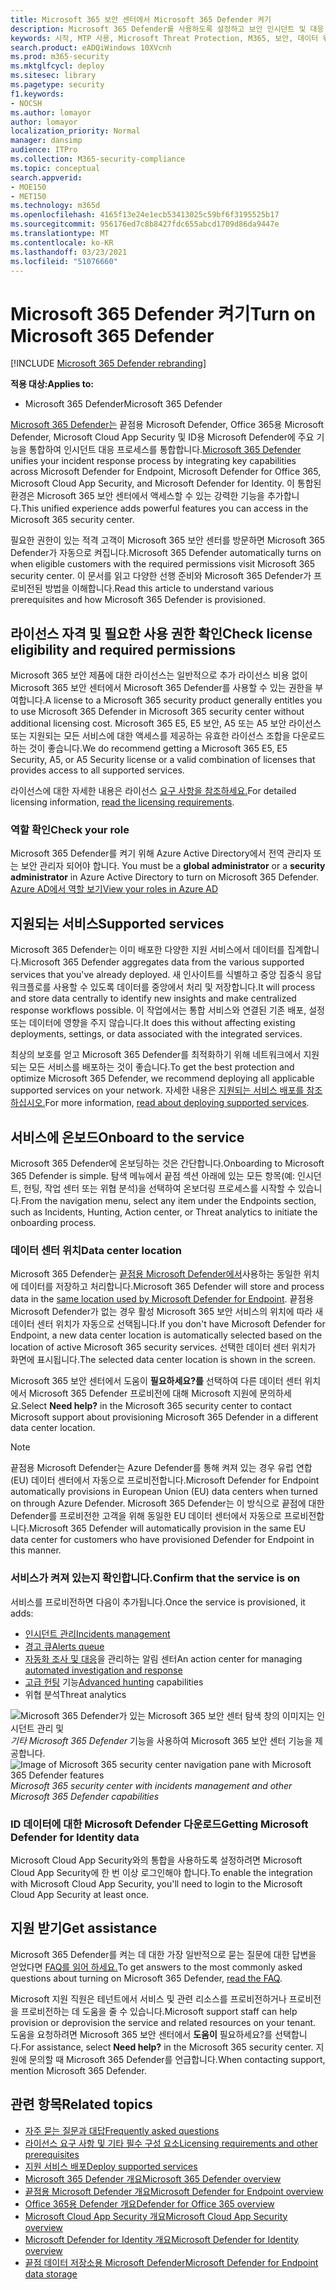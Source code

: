 ```yaml
---
title: Microsoft 365 보안 센터에서 Microsoft 365 Defender 켜기
description: Microsoft 365 Defender를 사용하도록 설정하고 보안 인시던트 및 대응 통합을 시작하는 방법을 학습합니다.
keywords: 시작, MTP 사용, Microsoft Threat Protection, M365, 보안, 데이터 위치, 필요한 사용 권한, 라이선스 자격, 설정 페이지
search.product: eADQiWindows 10XVcnh
ms.prod: m365-security
ms.mktglfcycl: deploy
ms.sitesec: library
ms.pagetype: security
f1.keywords:
- NOCSH
ms.author: lomayor
author: lomayor
localization_priority: Normal
manager: dansimp
audience: ITPro
ms.collection: M365-security-compliance
ms.topic: conceptual
search.appverid:
- MOE150
- MET150
ms.technology: m365d
ms.openlocfilehash: 4165f13e24e1ecb53413025c59bf6f3195525b17
ms.sourcegitcommit: 956176ed7c8b8427fdc655abcd1709d86da9447e
ms.translationtype: MT
ms.contentlocale: ko-KR
ms.lasthandoff: 03/23/2021
ms.locfileid: "51076660"
---
```

# <a name="turn-on-microsoft-365-defender"></a><span data-ttu-id="87483-104">Microsoft 365 Defender 켜기</span><span class="sxs-lookup"><span data-stu-id="87483-104">Turn on Microsoft 365 Defender</span></span>

[!INCLUDE [Microsoft 365 Defender rebranding](../includes/microsoft-defender.md)]


<span data-ttu-id="87483-105">**적용 대상:**</span><span class="sxs-lookup"><span data-stu-id="87483-105">**Applies to:**</span></span>
- <span data-ttu-id="87483-106">Microsoft 365 Defender</span><span class="sxs-lookup"><span data-stu-id="87483-106">Microsoft 365 Defender</span></span>

<span data-ttu-id="87483-107">[Microsoft 365 Defender는](microsoft-365-defender.md) 끝점용 Microsoft Defender, Office 365용 Microsoft Defender, Microsoft Cloud App Security 및 ID용 Microsoft Defender에 주요 기능을 통합하여 인시던트 대응 프로세스를 통합합니다.</span><span class="sxs-lookup"><span data-stu-id="87483-107">[Microsoft 365 Defender](microsoft-365-defender.md) unifies your incident response process by integrating key capabilities across Microsoft Defender for Endpoint, Microsoft Defender for Office 365, Microsoft Cloud App Security, and Microsoft Defender for Identity.</span></span> <span data-ttu-id="87483-108">이 통합된 환경은 Microsoft 365 보안 센터에서 액세스할 수 있는 강력한 기능을 추가합니다.</span><span class="sxs-lookup"><span data-stu-id="87483-108">This unified experience adds powerful features you can access in the Microsoft 365 security center.</span></span>

<span data-ttu-id="87483-109">필요한 권한이 있는 적격 고객이 Microsoft 365 보안 센터를 방문하면 Microsoft 365 Defender가 자동으로 켜집니다.</span><span class="sxs-lookup"><span data-stu-id="87483-109">Microsoft 365 Defender automatically turns on when eligible customers with the required permissions visit Microsoft 365 security center.</span></span> <span data-ttu-id="87483-110">이 문서를 읽고 다양한 선행 준비와 Microsoft 365 Defender가 프로비전된 방법을 이해합니다.</span><span class="sxs-lookup"><span data-stu-id="87483-110">Read this article to understand various prerequisites and how Microsoft 365 Defender is provisioned.</span></span>

## <a name="check-license-eligibility-and-required-permissions"></a><span data-ttu-id="87483-111">라이선스 자격 및 필요한 사용 권한 확인</span><span class="sxs-lookup"><span data-stu-id="87483-111">Check license eligibility and required permissions</span></span>

<span data-ttu-id="87483-112">Microsoft 365 보안 제품에 대한 라이선스는 일반적으로 추가 라이선스 비용 없이 Microsoft 365 보안 센터에서 Microsoft 365 Defender를 사용할 수 있는 권한을 부여합니다.</span><span class="sxs-lookup"><span data-stu-id="87483-112">A license to a Microsoft 365 security product generally entitles you to use Microsoft 365 Defender in Microsoft 365 security center without additional licensing cost.</span></span> <span data-ttu-id="87483-113">Microsoft 365 E5, E5 보안, A5 또는 A5 보안 라이선스 또는 지원되는 모든 서비스에 대한 액세스를 제공하는 유효한 라이선스 조합을 다운로드하는 것이 좋습니다.</span><span class="sxs-lookup"><span data-stu-id="87483-113">We do recommend getting a Microsoft 365 E5, E5 Security, A5, or A5 Security license or a valid combination of licenses that provides access to all supported services.</span></span>

<span data-ttu-id="87483-114">라이선스에 대한 자세한 내용은 라이선스 [요구 사항을 참조하세요.](prerequisites.md#licensing-requirements)</span><span class="sxs-lookup"><span data-stu-id="87483-114">For detailed licensing information, [read the licensing requirements](prerequisites.md#licensing-requirements).</span></span>

### <a name="check-your-role"></a><span data-ttu-id="87483-115">역할 확인</span><span class="sxs-lookup"><span data-stu-id="87483-115">Check your role</span></span>

<span data-ttu-id="87483-116">Microsoft 365 Defender를 켜기 위해 Azure Active Directory에서 전역 관리자 또는 보안 관리자 되어야 합니다.  </span><span class="sxs-lookup"><span data-stu-id="87483-116">You must be a **global administrator** or a **security administrator** in Azure Active Directory to turn on Microsoft 365 Defender.</span></span> [<span data-ttu-id="87483-117">Azure AD에서 역할 보기</span><span class="sxs-lookup"><span data-stu-id="87483-117">View your roles in Azure AD</span></span>](/azure/active-directory/users-groups-roles/directory-manage-roles-portal)

## <a name="supported-services"></a><span data-ttu-id="87483-118">지원되는 서비스</span><span class="sxs-lookup"><span data-stu-id="87483-118">Supported services</span></span>

<span data-ttu-id="87483-119">Microsoft 365 Defender는 이미 배포한 다양한 지원 서비스에서 데이터를 집계합니다.</span><span class="sxs-lookup"><span data-stu-id="87483-119">Microsoft 365 Defender aggregates data from the various supported services that you've already deployed.</span></span> <span data-ttu-id="87483-120">새 인사이트를 식별하고 중앙 집중식 응답 워크플로를 사용할 수 있도록 데이터를 중앙에서 처리 및 저장합니다.</span><span class="sxs-lookup"><span data-stu-id="87483-120">It will process and store data centrally to identify new insights and make centralized response workflows possible.</span></span> <span data-ttu-id="87483-121">이 작업에서는 통합 서비스와 연결된 기존 배포, 설정 또는 데이터에 영향을 주지 않습니다.</span><span class="sxs-lookup"><span data-stu-id="87483-121">It does this without affecting existing deployments, settings, or data associated with the integrated services.</span></span>

<span data-ttu-id="87483-122">최상의 보호를 얻고 Microsoft 365 Defender를 최적화하기 위해 네트워크에서 지원되는 모든 서비스를 배포하는 것이 좋습니다.</span><span class="sxs-lookup"><span data-stu-id="87483-122">To get the best protection and optimize Microsoft 365 Defender, we recommend deploying all applicable supported services on your network.</span></span> <span data-ttu-id="87483-123">자세한 내용은 [지원되는 서비스 배포를 참조하십시오.](deploy-supported-services.md)</span><span class="sxs-lookup"><span data-stu-id="87483-123">For more information, [read about deploying supported services](deploy-supported-services.md).</span></span>

## <a name="onboard-to-the-service"></a><span data-ttu-id="87483-124">서비스에 온보드</span><span class="sxs-lookup"><span data-stu-id="87483-124">Onboard to the service</span></span>
<span data-ttu-id="87483-125">Microsoft 365 Defender에 온보딩하는 것은 간단합니다.</span><span class="sxs-lookup"><span data-stu-id="87483-125">Onboarding to Microsoft 365 Defender is simple.</span></span> <span data-ttu-id="87483-126">탐색 메뉴에서 끝점 섹션 아래에 있는 모든 항목(예: 인시던트, 헌팅, 작업 센터 또는 위협 분석)을 선택하여 온보더링 프로세스를 시작할 수 있습니다.</span><span class="sxs-lookup"><span data-stu-id="87483-126">From the navigation menu, select any item under the Endpoints section, such as Incidents, Hunting, Action center, or Threat analytics to initiate the onboarding process.</span></span> 

### <a name="data-center-location"></a><span data-ttu-id="87483-127">데이터 센터 위치</span><span class="sxs-lookup"><span data-stu-id="87483-127">Data center location</span></span>

<span data-ttu-id="87483-128">Microsoft 365 Defender는 [끝점용 Microsoft Defender에서](/windows/security/threat-protection/microsoft-defender-atp/data-storage-privacy)사용하는 동일한 위치에 데이터를 저장하고 처리합니다.</span><span class="sxs-lookup"><span data-stu-id="87483-128">Microsoft 365 Defender will store and process data in the [same location used by Microsoft Defender for Endpoint](/windows/security/threat-protection/microsoft-defender-atp/data-storage-privacy).</span></span> <span data-ttu-id="87483-129">끝점용 Microsoft Defender가 없는 경우 활성 Microsoft 365 보안 서비스의 위치에 따라 새 데이터 센터 위치가 자동으로 선택됩니다.</span><span class="sxs-lookup"><span data-stu-id="87483-129">If you don't have Microsoft Defender for Endpoint, a new data center location is automatically selected based on the location of active Microsoft 365 security services.</span></span> <span data-ttu-id="87483-130">선택한 데이터 센터 위치가 화면에 표시됩니다.</span><span class="sxs-lookup"><span data-stu-id="87483-130">The selected data center location is shown in the screen.</span></span>

<span data-ttu-id="87483-131">Microsoft 365 보안 센터에서 도움이 **필요하세요?를** 선택하여 다른 데이터 센터 위치에서 Microsoft 365 Defender 프로비전에 대해 Microsoft 지원에 문의하세요.</span><span class="sxs-lookup"><span data-stu-id="87483-131">Select **Need help?** in the Microsoft 365 security center to contact Microsoft support about provisioning Microsoft 365 Defender in a different data center location.</span></span>

> [!NOTE]
> <span data-ttu-id="87483-132">끝점용 Microsoft Defender는 Azure Defender를 통해 켜져 있는 경우 유럽 연합(EU) 데이터 센터에서 자동으로 프로비전합니다.</span><span class="sxs-lookup"><span data-stu-id="87483-132">Microsoft Defender for Endpoint automatically provisions in European Union (EU) data centers when turned on through Azure Defender.</span></span> <span data-ttu-id="87483-133">Microsoft 365 Defender는 이 방식으로 끝점에 대한 Defender를 프로비전한 고객을 위해 동일한 EU 데이터 센터에서 자동으로 프로비전합니다.</span><span class="sxs-lookup"><span data-stu-id="87483-133">Microsoft 365 Defender will automatically provision in the same EU data center for customers who have provisioned Defender for Endpoint in this manner.</span></span>

### <a name="confirm-that-the-service-is-on"></a><span data-ttu-id="87483-134">서비스가 켜져 있는지 확인합니다.</span><span class="sxs-lookup"><span data-stu-id="87483-134">Confirm that the service is on</span></span>

<span data-ttu-id="87483-135">서비스를 프로비전하면 다음이 추가됩니다.</span><span class="sxs-lookup"><span data-stu-id="87483-135">Once the service is provisioned, it adds:</span></span>

- [<span data-ttu-id="87483-136">인시던트 관리</span><span class="sxs-lookup"><span data-stu-id="87483-136">Incidents management</span></span>](incidents-overview.md)
- [<span data-ttu-id="87483-137">경고 큐</span><span class="sxs-lookup"><span data-stu-id="87483-137">Alerts queue</span></span>](investigate-alerts.md)
- <span data-ttu-id="87483-138">[자동화 조사 및 대응](m365d-autoir.md)을 관리하는 알림 센터</span><span class="sxs-lookup"><span data-stu-id="87483-138">An action center for managing [automated investigation and response](m365d-autoir.md)</span></span>
- <span data-ttu-id="87483-139">[고급 헌팅](advanced-hunting-overview.md) 기능</span><span class="sxs-lookup"><span data-stu-id="87483-139">[Advanced hunting](advanced-hunting-overview.md) capabilities</span></span>
- <span data-ttu-id="87483-140">위협 분석</span><span class="sxs-lookup"><span data-stu-id="87483-140">Threat analytics</span></span>

<span data-ttu-id="87483-141">![Microsoft 365 Defender가 있는 Microsoft 365 보안 센터 탐색 창의 이미지는 인시던트 관리 및 ](../../media/mtp-enable/mtp-on.png)
 *기타 Microsoft 365 Defender* 기능을 사용하여 Microsoft 365 보안 센터 기능을 제공합니다.</span><span class="sxs-lookup"><span data-stu-id="87483-141">![Image of Microsoft 365 security center navigation pane with Microsoft 365 Defender features](../../media/mtp-enable/mtp-on.png)
*Microsoft 365 security center with incidents management and other Microsoft 365 Defender capabilities*</span></span>

### <a name="getting-microsoft-defender-for-identity-data"></a><span data-ttu-id="87483-142">ID 데이터에 대한 Microsoft Defender 다운로드</span><span class="sxs-lookup"><span data-stu-id="87483-142">Getting Microsoft Defender for Identity data</span></span> 
<span data-ttu-id="87483-143">Microsoft Cloud App Security와의 통합을 사용하도록 설정하려면 Microsoft Cloud App Security에 한 번 이상 로그인해야 합니다.</span><span class="sxs-lookup"><span data-stu-id="87483-143">To enable the integration with Microsoft Cloud App Security, you'll need to login to the Microsoft Cloud App Security at least once.</span></span>

## <a name="get-assistance"></a><span data-ttu-id="87483-144">지원 받기</span><span class="sxs-lookup"><span data-stu-id="87483-144">Get assistance</span></span>

<span data-ttu-id="87483-145">Microsoft 365 Defender를 켜는 데 대한 가장 일반적으로 묻는 질문에 대한 답변을 얻었다면 [FAQ를 읽어 하세요.](m365d-enable-faq.md)</span><span class="sxs-lookup"><span data-stu-id="87483-145">To get answers to the most commonly asked questions about turning on Microsoft 365 Defender, [read the FAQ](m365d-enable-faq.md).</span></span>

<span data-ttu-id="87483-146">Microsoft 지원 직원은 테넌트에서 서비스 및 관련 리소스를 프로비전하거나 프로비전을 프로비전하는 데 도움을 줄 수 있습니다.</span><span class="sxs-lookup"><span data-stu-id="87483-146">Microsoft support staff can help provision or deprovision the service and related resources on your tenant.</span></span> <span data-ttu-id="87483-147">도움을 요청하려면 Microsoft 365 보안 센터에서 **도움이** 필요하세요?를 선택합니다.</span><span class="sxs-lookup"><span data-stu-id="87483-147">For assistance, select **Need help?** in the Microsoft 365 security center.</span></span> <span data-ttu-id="87483-148">지원에 문의할 때 Microsoft 365 Defender를 언급합니다.</span><span class="sxs-lookup"><span data-stu-id="87483-148">When contacting support, mention Microsoft 365 Defender.</span></span>

## <a name="related-topics"></a><span data-ttu-id="87483-149">관련 항목</span><span class="sxs-lookup"><span data-stu-id="87483-149">Related topics</span></span>

- [<span data-ttu-id="87483-150">자주 묻는 질문과 대답</span><span class="sxs-lookup"><span data-stu-id="87483-150">Frequently asked questions</span></span>](m365d-enable-faq.md)
- [<span data-ttu-id="87483-151">라이선스 요구 사항 및 기타 필수 구성 요소</span><span class="sxs-lookup"><span data-stu-id="87483-151">Licensing requirements and other prerequisites</span></span>](prerequisites.md)
- [<span data-ttu-id="87483-152">지원 서비스 배포</span><span class="sxs-lookup"><span data-stu-id="87483-152">Deploy supported services</span></span>](deploy-supported-services.md)
- [<span data-ttu-id="87483-153">Microsoft 365 Defender 개요</span><span class="sxs-lookup"><span data-stu-id="87483-153">Microsoft 365 Defender overview</span></span>](microsoft-365-defender.md)
- [<span data-ttu-id="87483-154">끝점용 Microsoft Defender 개요</span><span class="sxs-lookup"><span data-stu-id="87483-154">Microsoft Defender for Endpoint overview</span></span>](../defender-endpoint/microsoft-defender-advanced-threat-protection.md)
- [<span data-ttu-id="87483-155">Office 365용 Defender 개요</span><span class="sxs-lookup"><span data-stu-id="87483-155">Defender for Office 365 overview</span></span>](../defender-365-security/defender-for-office-365.md)
- [<span data-ttu-id="87483-156">Microsoft Cloud App Security 개요</span><span class="sxs-lookup"><span data-stu-id="87483-156">Microsoft Cloud App Security overview</span></span>](/cloud-app-security/what-is-cloud-app-security)
- [<span data-ttu-id="87483-157">Microsoft Defender for Identity 개요</span><span class="sxs-lookup"><span data-stu-id="87483-157">Microsoft Defender for Identity overview</span></span>](/azure-advanced-threat-protection/what-is-atp)
- [<span data-ttu-id="87483-158">끝점 데이터 저장소용 Microsoft Defender</span><span class="sxs-lookup"><span data-stu-id="87483-158">Microsoft Defender for Endpoint data storage</span></span>](../defender-endpoint/data-storage-privacy.md)
